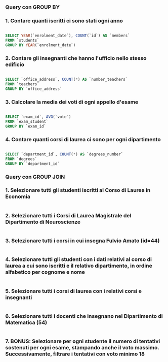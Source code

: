### Query con GROUP BY

### 1. Contare quanti iscritti ci sono stati ogni anno

```SQL

SELECT YEAR(`enrolment_date`), COUNT(`id`) AS `members`
FROM `students`
GROUP BY YEAR(`enrolment_date`)

```

### 2. Contare gli insegnanti che hanno l'ufficio nello stesso edificio

```SQL

SELECT `office_address`, COUNT(*) AS `number_teachers`
FROM `teachers`
GROUP BY `office_address`

```

### 3. Calcolare la media dei voti di ogni appello d'esame

```SQL

SELECT `exam_id`, AVG(`vote`) 
FROM `exam_student`
GROUP BY `exam_id`

```

### 4. Contare quanti corsi di laurea ci sono per ogni dipartimento

```SQL

SELECT `department_id`, COUNT(*) AS `degrees_number`
FROM `degrees`
GROUP BY `department_id`

```

### Query con GROUP JOIN

### 1. Selezionare tutti gli studenti iscritti al Corso di Laurea in Economia

```SQL

```

### 2. Selezionare tutti i Corsi di Laurea Magistrale del Dipartimento di Neuroscienze

```SQL

```

### 3. Selezionare tutti i corsi in cui insegna Fulvio Amato (id=44)

```SQL

```

### 4. Selezionare tutti gli studenti con i dati relativi al corso di laurea a cui sono iscritti e il relativo dipartimento, in ordine alfabetico per cognome e nome

```SQL

```

### 5. Selezionare tutti i corsi di laurea con i relativi corsi e insegnanti

```SQL

```

### 6. Selezionare tutti i docenti che insegnano nel Dipartimento di Matematica (54)

```SQL

```

### 7. BONUS: Selezionare per ogni studente il numero di tentativi sostenuti per ogni esame, stampando anche il voto massimo. Successivamente, filtrare i tentativi con voto minimo 18

```SQL

```

